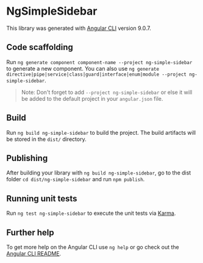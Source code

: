 # NgSimpleSidebar

This library was generated with [Angular CLI](https://github.com/angular/angular-cli) version 9.0.7.

## Code scaffolding

Run `ng generate component component-name --project ng-simple-sidebar` to generate a new component. You can also use `ng generate directive|pipe|service|class|guard|interface|enum|module --project ng-simple-sidebar`.

> Note: Don't forget to add `--project ng-simple-sidebar` or else it will be added to the default project in your `angular.json` file.

## Build

Run `ng build ng-simple-sidebar` to build the project. The build artifacts will be stored in the `dist/` directory.

## Publishing

After building your library with `ng build ng-simple-sidebar`, go to the dist folder `cd dist/ng-simple-sidebar` and run `npm publish`.

## Running unit tests

Run `ng test ng-simple-sidebar` to execute the unit tests via [Karma](https://karma-runner.github.io).

## Further help

To get more help on the Angular CLI use `ng help` or go check out the [Angular CLI README](https://github.com/angular/angular-cli/blob/master/README.md).
